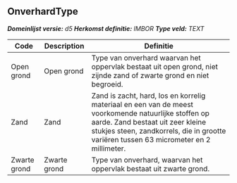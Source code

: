 ﻿## OnverhardType

*__Domeinlijst versie:__ d5*
*__Herkomst definitie:__ IMBOR*
*__Type veld:__ TEXT*

|__Code__ |__Description__ |__Definitie__	|
|	---	|	---	|   ---	| 
| Open grond | Open grond | Type van onverhard waarvan het oppervlak bestaat uit open grond, niet zijnde zand of zwarte grond en niet begroeid. |
| Zand | Zand | Zand is zacht, hard, los en korrelig materiaal en een van de meest voorkomende natuurlijke stoffen op aarde. Zand bestaat uit zeer kleine stukjes steen, zandkorrels, die in grootte variëren tussen 63 micrometer en 2 millimeter. |
| Zwarte grond | Zwarte grond | Type van onverhard, waarvan het oppervlak bestaat uit zwarte grond. |
